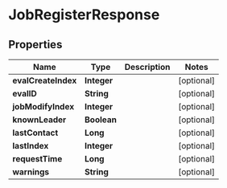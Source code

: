 

# JobRegisterResponse


## Properties

Name | Type | Description | Notes
------------ | ------------- | ------------- | -------------
**evalCreateIndex** | **Integer** |  |  [optional]
**evalID** | **String** |  |  [optional]
**jobModifyIndex** | **Integer** |  |  [optional]
**knownLeader** | **Boolean** |  |  [optional]
**lastContact** | **Long** |  |  [optional]
**lastIndex** | **Integer** |  |  [optional]
**requestTime** | **Long** |  |  [optional]
**warnings** | **String** |  |  [optional]



